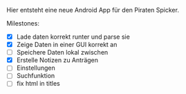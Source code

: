 Hier entsteht eine neue Android App für den Piraten Spicker.

Milestones:
* [X] Lade daten korrekt runter und parse sie 
* [X] Zeige Daten in einer GUI korrekt an
* [ ] Speichere Daten lokal zwischen
* [X] Erstelle Notizen zu Anträgen
* [ ] Einstellungen
* [ ] Suchfunktion
* [ ] fix html in titles
